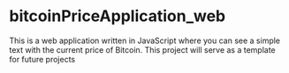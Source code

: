 # bitcoinPriceApplication_web
This is a web application written in JavaScript where you can see a simple text with the current price of Bitcoin. This project will serve as a template for future projects
